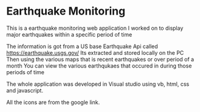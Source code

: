 # Earthquake Monitoring
This is a earthquake monitoring web application I worked on to display major earthquakes within a specific period of time

The information is got from a US base Earthquake Api called https://earthquake.usgs.gov/
Its extracted and stored locally on the PC 
Then using the various maps that is recent earthquakes or over period of a month
You can view the various earthqukaes that occured in during those periods of time 

The whole application was developed in Visual studio using vb, html, css and javascript.

All the icons are from the google link.
